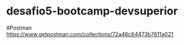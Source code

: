 # desafio5-bootcamp-devsuperior

#Postman
https://www.getpostman.com/collections/72a46c64473b7611a021
